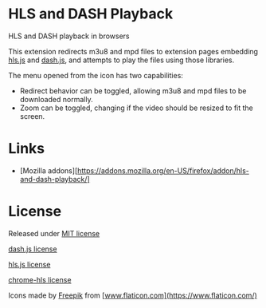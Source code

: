 # HLS and DASH Playback

HLS and DASH playback in browsers

This extension redirects m3u8 and mpd files to extension pages embedding [hls.js][] and [dash.js][], and attempts to play the files using those libraries.

The menu opened from the icon has two capabilities:

  * Redirect behavior can be toggled, allowing m3u8 and mpd files to be downloaded normally.
  * Zoom can be toggled, changing if the video should be resized to fit the screen.

[hls.js]: https://github.com/video-dev/hls.js
[dash.js]: https://github.com/Dash-Industry-Forum/dash.js

# Links

  * [Mozilla addons][https://addons.mozilla.org/en-US/firefox/addon/hls-and-dash-playback/]
<!-- [chrome webstore][]/
[chrome webstore]:-->


# License

Released under [MIT license](LICENSE)

[dash.js license](dashjs_license.md)

[hls.js license](hlsjs_license)

[chrome-hls license](chrome_hls_license)

Icons made by [Freepik](https://www.flaticon.com/authors/freepik) from [www.flaticon.com](https://www.flaticon.com/)